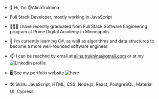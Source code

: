 - 👋 Hi, I’m @AlinaTrukhina
- Full Stack Developer, mostly working in JavaScript 
- 🧑🏼‍💻 I have recently graduated from Full Stack Software Engineering program at Prime Digital Academy in Minneapolis
- 🌱 I’m currently learning C#, as well as algorithms and data structures to become a more well-rounded software engineer.
- 📫 I can be reached by email at alina.trukhina@gmail.com or at my ![LinkedIn profile](https://www.linkedin.com/in/alina-trukhina/)
- 🖥 See my portfolio website ![here](https://alina-trukhina-portfolio.vercel.app/)

- 🛠 Skills: JavaScript, HTML, CSS, Node.js, React, PostgreSQL, Material UI, Cypress
